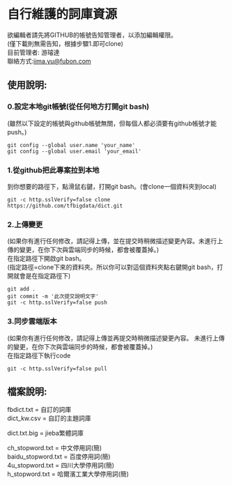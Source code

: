 # 自行維護的詞庫資源  
欲編輯者請先將GITHUB的帳號告知管理者，以添加編輯權限。  
(僅下載則無需告知，根據步驟1.即可clone)  
目前管理者: 游璿達  
聯絡方式:iima.yu@fubon.com  
  
  
## 使用說明:  
### 0.設定本地git帳號(從任何地方打開git bash)  
(雖然以下設定的帳號與github帳號無關，但每個人都必須要有github帳號才能push。)  
```git
git config --global user.name 'your_name'
git config --global user.email 'your_email'
```
  
### 1.從github把此專案拉到本地  
到你想要的路徑下，點滑鼠右鍵，打開git bash。(會clone一個資料夾到local)  
```git
git -c http.sslVerify=false clone https://github.com/tfbigdata/dict.git
```
  
### 2.上傳變更  
(如果你有進行任何修改，請記得上傳，並在提交時稍微描述變更內容。未進行上傳的變更，在你下次與雲端同步的時候，都會被覆蓋掉。)  
在指定路徑下開啟git bash。  
(指定路徑=clone下來的資料夾。所以你可以對這個資料夾點右鍵開git bash，打開就會是在指定路徑下)  
```git
git add .
git commit -m '此次提交說明文字'
git -c http.sslVerify=false push
```

### 3.同步雲端版本  
(如果你有進行任何修改，請記得上傳並再提交時稍微描述變更內容。
未進行上傳的變更，在你下次與雲端同步的時候，都會被覆蓋掉。)  
在指定路徑下執行code  
```git
git -c http.sslVerify=false pull
```
  
## 檔案說明:
fbdict.txt = 自訂的詞庫  
dict_kw.csv = 自訂的主題詞庫  
  
dict.txt.big = jieba繁體詞庫  
  
ch_stopword.txt = 中文停用詞(簡)  
baidu_stopword.txt = 百度停用詞(簡)  
4u_stopword.txt = 四川大學停用詞(簡)  
h_stopword.txt = 哈爾濱工業大學停用詞(簡)  
